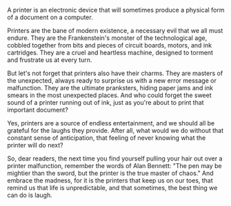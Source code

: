 A printer is an electronic device that will sometimes produce a physical form of a document on a computer.

Printers are the bane of modern existence, a necessary evil that we all must endure. They are the Frankenstein's monster of the technological age, cobbled together from bits and pieces of circuit boards, motors, and ink cartridges. They are a cruel and heartless machine, designed to torment and frustrate us at every turn.

But let's not forget that printers also have their charms. They are masters of the unexpected, always ready to surprise us with a new error message or malfunction. They are the ultimate pranksters, hiding paper jams and ink smears in the most unexpected places. And who could forget the sweet sound of a printer running out of ink, just as you're about to print that important document?

Yes, printers are a source of endless entertainment, and we should all be grateful for the laughs they provide. After all, what would we do without that constant sense of anticipation, that feeling of never knowing what the printer will do next?

So, dear readers, the next time you find yourself pulling your hair out over a printer malfunction, remember the words of Alan Bennett: "The pen may be mightier than the sword, but the printer is the true master of chaos." And embrace the madness, for it is the printers that keep us on our toes, that remind us that life is unpredictable, and that sometimes, the best thing we can do is laugh.
